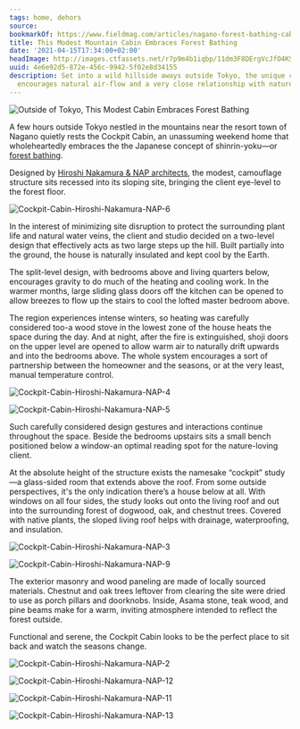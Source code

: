 ```yaml
---
tags: home, dehors
source:
bookmarkOf: https://www.fieldmag.com/articles/nagano-forest-bathing-cabin-hiroshi-nakamura-nap-architects
title: This Modest Mountain Cabin Embraces Forest Bathing
date: '2021-04-15T17:34:00+02:00'
headImage: http://images.ctfassets.net/r7p9m4b1iqbp/11dm3F8DErgVcJfO4KSvZO/a67bfd1e724e43aff42345862c14bef9/Cockpit-Cabin-Hiroshi-Nakamura-NAP-1.jpg?w=1000
uuid: 4e6e92d5-872e-456c-9942-5f02e8d34155
description: Set into a wild hillside aways outside Tokyo, the unique cabin design
  encourages natural air-flow and a very close relationship with nature
---
```


 ![Outside of Tokyo, This Modest Cabin Embraces Forest Bathing](//images.ctfassets.net/r7p9m4b1iqbp/3xiqLeljpo2s6nRSsDNX2r/229892cb7ee7e4e6e9ab72b5a34c2b75/Cockpit-Cabin-Hiroshi-Nakamura-NAP-7.jpg?w=10&q=1&fm=jpg&fl=progressive) 

A few hours outside Tokyo nestled in the mountains near the resort town of Nagano quietly rests the Cockpit Cabin, an unassuming weekend home that wholeheartedly embraces the the Japanese concept of shinrin-yoku—or [forest bathing](https://time.com/5259602/japanese-forest-bathing/).

Designed by [Hiroshi Nakamura & NAP architects](https://www.nakam.info/en/works/cockpit-in-wild-plants/#), the modest, camouflage structure sits recessed into its sloping site, bringing the client eye-level to the forest floor.

 ![Cockpit-Cabin-Hiroshi-Nakamura-NAP-6](//images.ctfassets.net/r7p9m4b1iqbp/7KkwAQaUoyCNYEuuSP4Tl5/daf797554244d320fcb9c93e5a8e26ad/Cockpit-Cabin-Hiroshi-Nakamura-NAP-6.jpg?w=10&q=1&fm=jpg&fl=progressive) 

In the interest of minimizing site disruption to protect the surrounding plant life and natural water veins, the client and studio decided on a two-level design that effectively acts as two large steps up the hill. Built partially into the ground, the house is naturally insulated and kept cool by the Earth.

The split-level design, with bedrooms above and living quarters below, encourages gravity to do much of the heating and cooling work. In the warmer months, large sliding glass doors off the kitchen can be opened to allow breezes to flow up the stairs to cool the lofted master bedroom above.

The region experiences intense winters, so heating was carefully considered too-a wood stove in the lowest zone of the house heats the space during the day. And at night, after the fire is extinguished, shoji doors on the upper level are opened to allow warm air to naturally drift upwards and into the bedrooms above. The whole system encourages a sort of partnership between the homeowner and the seasons, or at the very least, manual temperature control.

 ![Cockpit-Cabin-Hiroshi-Nakamura-NAP-4](//images.ctfassets.net/r7p9m4b1iqbp/1SCBfx5nXE8qHGhNFNDXO5/f56ff4d55be9bc115f89fb3c3560b6be/Cockpit-Cabin-Hiroshi-Nakamura-NAP-4.jpg?w=10&q=1&fm=jpg&fl=progressive) 

 ![Cockpit-Cabin-Hiroshi-Nakamura-NAP-5](//images.ctfassets.net/r7p9m4b1iqbp/qOuXQVgKYyl7cvAJw98UR/e2032a3ad5f77dabb16a8feb2f446d85/Cockpit-Cabin-Hiroshi-Nakamura-NAP-5.jpg?w=10&q=1&fm=jpg&fl=progressive) 

Such carefully considered design gestures and interactions continue throughout the space. Beside the bedrooms upstairs sits a small bench positioned below a window-an optimal reading spot for the nature-loving client.

At the absolute height of the structure exists the namesake “cockpit” study—a glass-sided room that extends above the roof. From some outside perspectives, it's the only indication there’s a house below at all. With windows on all four sides, the study looks out onto the living roof and out into the surrounding forest of dogwood, oak, and chestnut trees. Covered with native plants, the sloped living roof helps with drainage, waterproofing, and insulation.

 ![Cockpit-Cabin-Hiroshi-Nakamura-NAP-3](//images.ctfassets.net/r7p9m4b1iqbp/60VApKdemnV66igcmDN4NT/2517b539f32faaa9c7e4e74c0cb4fc82/Cockpit-Cabin-Hiroshi-Nakamura-NAP-3.jpg?w=10&q=1&fm=jpg&fl=progressive) 

 ![Cockpit-Cabin-Hiroshi-Nakamura-NAP-9](//images.ctfassets.net/r7p9m4b1iqbp/3GkjoxFKRSIIFEUKkHABu3/23c4511126d6dc704b148a368120cdf0/Cockpit-Cabin-Hiroshi-Nakamura-NAP-9.jpg?w=10&q=1&fm=jpg&fl=progressive) 

The exterior masonry and wood paneling are made of locally sourced materials. Chestnut and oak trees leftover from clearing the site were dried to use as porch pillars and doorknobs. Inside, Asama stone, teak wood, and pine beams make for a warm, inviting atmosphere intended to reflect the forest outside.

Functional and serene, the Cockpit Cabin looks to be the perfect place to sit back and watch the seasons change.

 ![Cockpit-Cabin-Hiroshi-Nakamura-NAP-2](//images.ctfassets.net/r7p9m4b1iqbp/3C7KO2rsrGttNTqYFJVhnA/19ed5abc61776cfc13e817abad8fa168/Cockpit-Cabin-Hiroshi-Nakamura-NAP-2.jpg?w=10&q=1&fm=jpg&fl=progressive) 

 ![Cockpit-Cabin-Hiroshi-Nakamura-NAP-12](//images.ctfassets.net/r7p9m4b1iqbp/6Ti6j3jDIllRNAHrS2TRc9/14de5b11f66782975b55e1892cf9c64b/Cockpit-Cabin-Hiroshi-Nakamura-NAP-12.jpg?w=10&q=1&fm=jpg&fl=progressive) 

 ![Cockpit-Cabin-Hiroshi-Nakamura-NAP-11](//images.ctfassets.net/r7p9m4b1iqbp/3cJ735CByWkRDBA1rKNRJr/391cd690ec60b9b303427c475adba096/Cockpit-Cabin-Hiroshi-Nakamura-NAP-11.jpg?w=10&q=1&fm=jpg&fl=progressive) 

 ![Cockpit-Cabin-Hiroshi-Nakamura-NAP-13](//images.ctfassets.net/r7p9m4b1iqbp/1IuA5p2q3knoBCTIV6HrRh/c84773611242f45e04f026a3d3816a35/Cockpit-Cabin-Hiroshi-Nakamura-NAP-13.jpg?w=10&q=1&fm=jpg&fl=progressive)